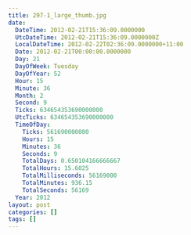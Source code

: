 ```yaml
---
title: 297-1_large_thumb.jpg
date:
  DateTime: 2012-02-21T15:36:09.0000000
  UtcDateTime: 2012-02-21T15:36:09.0000000Z
  LocalDateTime: 2012-02-22T02:36:09.0000000+11:00
  Date: 2012-02-21T00:00:00.0000000
  Day: 21
  DayOfWeek: Tuesday
  DayOfYear: 52
  Hour: 15
  Minute: 36
  Month: 2
  Second: 9
  Ticks: 634654353690000000
  UtcTicks: 634654353690000000
  TimeOfDay:
    Ticks: 561690000000
    Hours: 15
    Minutes: 36
    Seconds: 9
    TotalDays: 0.650104166666667
    TotalHours: 15.6025
    TotalMilliseconds: 56169000
    TotalMinutes: 936.15
    TotalSeconds: 56169
  Year: 2012
layout: post
categories: []
tags: []
---
```


